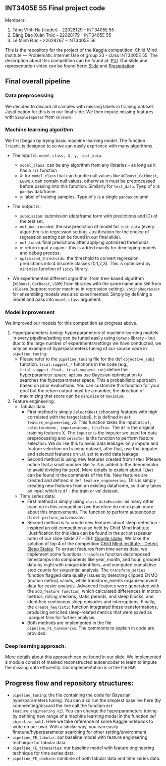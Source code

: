 ## INT3405E 55 Final project code
Members: 
1. Tăng Vĩnh Hà (leader) - 22028129 - INT3405E 55
2. Đặng Đào Xuân Trúc 	- 22028179 - INT3405E 55
3. Lê Minh Đức 			- 22028267 - INT3405E 56

This is the repository for the project of the Kaggle competition: Child Mind Institute — Problematic Internet Use of group 23 - class INT3405E 55. The description about this competition can be found at: [PIU](https://www.kaggle.com/competitions/child-mind-institute-problematic-internet-use/data). Our slide and representation video can be found here: [Slide](https://docs.google.com/presentation/d/1In22dHS62nNlkajGh_6OJ5vPzRrzyIC6JEGCJMjU55Y/edit?usp=sharing) and [Presentation](https://drive.google.com/file/d/15DsS9ffl-KoJzHKncgnJjuBdkfB4EqKr/view?usp=drive_link)

## Final overall pipeline

### Data preprocessing

We decided to discard all samples with missing labels in training dataset. Justification for this is in our final slide. We then impute missing features with `SimpleImputer` from `sklearn`.

### Machine learning algorithm 
We first began by trying basic machine learning model. The function `TrainML` is designed to so we can easily exprience with many algorithms. 
- The input is: `model_class, X, y, test_data`. 
    - `model_class`: can be any algorithm from any libraries - as long as it has a `fit` function
    - `X`: for `model_class` that can handle null values like `XGBoost`, `CatBoost`, `LGBM`; `X` can contain null values, otherwise it must be preprocessed before passing into this function. Similarly for `test_data`. Tyep of `X` is `pandas` dataframe.
    -  `y`: label of training samples. Type of `y` is a single `pandas` column
- The output is: 
    - `submission`: submission (dataframe form with predictions and ID) of the test set. 
    - `oof_non_rounded`: the raw prediction of model for `test_data` (every algorithm is in regression setting. Justification for the choice of regression setting can be found in our final slide).
    - `oof_tuned`: final predictions after applying optimized thresholds
    - `y`: return input y again - this is added mainly for developing models and debug process.
    - `optimized_thresholds`: the threshold to convert regression predictions into 4 discrete classes (0,1,2,3). This is optimized by `minimize` function of `spicy` library. 

- We experimented different algorithm:  from tree-based algorithm (`XGBoost`, `CatBoost`, `LGBM`) from libraries with the same name  and  `SVR` from `sklearn` (support vector machine in regression setting). `VotingRegressor` for ensembling models was also experimented. Simply by defining a model and pass into `model_class` argument. 


### Model improvement

We improved our models for this competition as progress above. 
1. Hyperparameters tuning: hyperparameters of machine learning models in every pipeline/setting can be tuned easily using `Optuna` library - but due to the large number of experiments/settings we have conducted, we only an example of hyperparameters tuning of our source code in `pipeline_tuning`:
    - Please refer to the `pipeline_tuning` file for the def `objective_sub1` function. `trial.suggest_*` functions in the code (e.g., `trial.suggest_float, trial.suggest_int`) define the hyperparameter space. `Optuna` use Bayesian optimization to searches the hyperparameter space. This a probabilistic approach based on prior evaluations. You can customize this function for your goal but the return output must be a number, the direction of maximizing that score can be `minimize` or `maximize`. 
2. Feature engineering: 
    - Tabular data: 
        - First method is simply `SelectKBest` (choosing features with high correlated with the target label). It is defined in `def feature_engineering_v2`. This function takes the input as: `df, selector=None, imputer=None, fit=True`. The `df` is the original training features X. The `imputer` is the imputer we used for data preprocessing and `selector` is the function to perform feature selection. We do like this to avoid data leakage: only impute and feature selection on training dataset, after that, use that imputer and selected features on `val` set to avoid data leakage. 
        - Second method is using new features created from `FENet` (Please notice that a small number like `1e-6` is added to the denominator to avoid dividing for zero). More details to explain about `FENet` can be found in the comments of the file. New features are created and defined in `def feature_engineering`. This is simply creating new features from an existing dataframe, so it only takes an input which is `df` - the train or val dataset.
    - Time series data: 
        - First method is simply using `class AutoEncoder` as many other team do in this competition (we therefore do not explain more about this improvement). The function to perform autoencoder is: `def perform_autoencoder`. 
        - Second method is to create new features about sleep detection - inspired an old competition also held by Child Mind Institute. .Justification for this idea can be found in the script (speaker note) of our slide (slide 27 - 28): [Google slides](https://docs.google.com/presentation/d/1TpkzeuvpTdi4k63G_HzPMaGe0ttvqEgNOmZzIlRWby4/edit?usp=sharing). We take the solution of top 4 of the competition [Child Mind Institute - Detect Sleep States](https://www.kaggle.com/competitions/child-mind-institute-detect-sleep-states). To extract features from time series data, we implement some functions: `transform` function decomposed timestamps into components like year, month, and hour, grouped data by night with unique identifiers, and computed cumulative step counts for sequential analysis. The `transform_series` function flagged data quality issues by detecting clipped ENMO (motion metric) values, while transform_events organized event data for easier analysis. Advanced features were generated with the `add_feature function`, which calculated differences in motion metrics, rolling medians, static periods, and sleep blocks, and identified continuous sleep episodes and interruptions. Finally, the `create_heuristic` function integrated these transformations, producing enriched sleep-related metrics that were saved as .parquet files for further analysis.
        - Both methods are implemented in the file `pipeline_FE_timeseries`. The comments to explain in code are provided. 

### Deep learning approach.

More details about this approach can be found in our slide. We implemented a module consist of masked reconstructed autoencoder to learn to impute the missing data efficiently. Our implementation is in the file `MAE`.

## Progress flow and repository structures:

- `pipeline_tuning`: the file containing the code for Bayesian hyperparameters tuning. You can also  run the simplest baseline here (by commenting/discard the line call the function  `def feature_engineering_v2`). You can change the hyperparameters tuning by defining new range of a machine learning model in the function `def objective_sub1`. Here we take reference of some Kaggle notebook to write on our own. With a similar way, you can easily finetune/hyperparameter searching for other setting/environment.  
- `pipeline_FE_tabular`: our baseline model with feature engineering technique for tabular data.
- `pipeline_FE_timeseries`: our baseline model with feature engineering technique for time series data.
- `pipeline_FE_combine`: combine of both tabular data and time series data. 
